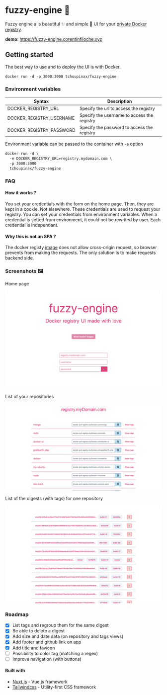 # fuzzy-engine 🐳

Fuzzy engine a is beautiful ✨ and simple 🐹 UI for your [private Docker registry](https://hub.docker.com/_/registry).

**demo**: https://fuzzy-engine.corentinfiloche.xyz

## Getting started

The best way to use and to deploy the UI is with Docker.

```
docker run -d -p 3000:3000 tchoupinax/fuzzy-engine
```

### Environment variables

| Syntax                   | Description                                 |
| ------------------------ | ------------------------------------------- |
| DOCKER_REGISTRY_URL      | Specify the url to access the registry      |
| DOCKER_REGISTRY_USERNAME | Specify the username to access the registry |
| DOCKER_REGISTRY_PASSWORD | Specify the password to access the registry |


Environment variable can be passed to the container with `-e` option 

```
docker run -d \
  -e DOCKER_REGISTRY_URL=registry.mydomain.com \
  -p 3000:3000 
  tchoupinax/fuzzy-engine
```

### FAQ

#### How it works ?

You set your credentials with the form on the home page. Then, they are kept in a cookie. Not elsewhere. These credentials are used to request your registry. You can set your credentials from environment variables. When a credential is setted from environment, it could not be rewrited by user. Each credential is independant.

#### Why this is not an SPA ?

The docker registy [image](https://hub.docker.com/_/registry) does not allow cross-origin request, so browser prevents from making the requests. The only solution is to make requests backend side.

### Screenshots 🖼

Home page

![Home page](./.github/home.png)

List of your repositories

![Home page](./.github/images.png)

List of the digests (with tags) for one repository

![Home page](./.github/digests.png)

### Roadmap

* [x] List tags and regroup them for the same digest
* [x] Be able to delete a digest
* [x] Add size and date data (on repository and tags views)
* [x] Add footer and github link on app
* [x] Add title and favicon
* [ ] Possibility to color tag (matching a regex)
* [ ] Improve navigation (with buttons)

#### Built with

* [Nuxt.js](https://nuxtjs.org/) - Vue.js framework
* [Tailwindcss](https://tailwindcss.com/) - Utility-first CSS framework
